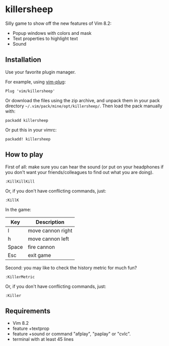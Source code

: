 # killersheep

Silly game to show off the new features of Vim 8.2:
-   Popup windows with colors and mask
-   Text properties to highlight text
-   Sound

Installation
------------

Use your favorite plugin manager.

For example, using [vim-plug](https://github.com/junegunn/vim-plug):

```vim
Plug 'vim/killersheep'
```

Or download the files using the zip archive, and unpack them in your
pack directory `~/.vim/pack/mine/opt/killersheep/`.
Then load the pack manually with:

```vim
packadd killersheep
```

Or put this in your vimrc:

```vim
packadd! killersheep
```

How to play
-----------

First of all: make sure you can hear the sound (or put on your headphones if
you don't want your friends/colleagues to find out what you are doing).

```vim
:KillKillKill
```

Or, if you don't have conflicting commands, just:

```vim
:KillK
```

In the game:

| Key     | Description       |
| ------- | ----------------- |
| l       | move cannon right |
| h       | move cannon left  |
| Space   | fire cannon       |
| Esc     | exit game         |

Second: you may like to check the history metric for much fun?

```vim
:KillerMetric
```

Or, if you don't have conflicting commands, just:

```vim
:Killer
```

Requirements
------------

-   Vim 8.2
-   feature +textprop
-   feature +sound or command "afplay", "paplay" or "cvlc".
-   terminal with at least 45 lines
